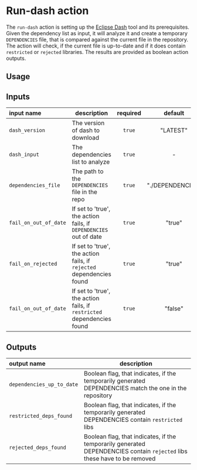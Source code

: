 # Run-dash action

The `run-dash` action is setting up the [Eclipse Dash](https://github.com/eclipse/dash-licenses) tool and its
prerequisites.
Given the dependency list as input, it will analyze it and create a temporary `DEPENDENCIES` file, that is compared
against the current file in the repository. The action will check, if the current file is up-to-date and if it does
contain
`restricted` or `rejected` libraries. The results are provided as boolean action outputs.

## Usage

## Inputs

| input name            | description                                                            | required |     default      |
|:----------------------|------------------------------------------------------------------------|:--------:|:----------------:|
| `dash_version`        | The version of dash to download                                        |  `true`  |     "LATEST"     |
| `dash_input`          | The dependencies list to analyze                                       |  `true`  |        -         |
| `dependencies_file`   | The path to the `DEPENDENCIES` file in the repo                        |  `true`  | "./DEPENDENCIES" |
| `fail_on_out_of_date` | If set to 'true', the action fails, if `DEPENDENCIES` out of date      |  `true`  |      "true"      |
| `fail_on_rejected`    | If set to 'true', the action fails, if `rejected` dependencies found   |  `true`  |      "true"      |
| `fail_on_out_of_date` | If set to 'true', the action fails, if `restricted` dependencies found |  `true`  |     "false"      |

## Outputs

| output name               | description                                                                                                              |
|:--------------------------|--------------------------------------------------------------------------------------------------------------------------|
| `dependencies_up_to_date` | Boolean flag, that indicates, if the temporarily generated DEPENDENCIES match the one in the repository                  |
| `restricted_deps_found`   | Boolean flag, that indicates, if the temporarily generated DEPENDENCIES contain `restricted` libs                        |
| `rejected_deps_found`     | Boolean flag, that indicates, if the temporarily generated DEPENDENCIES contain `rejected` libs these have to be removed |
